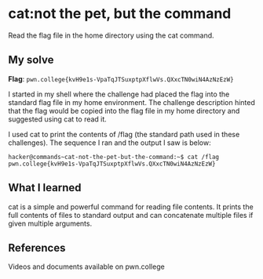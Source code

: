 # cat:not the pet, but the command
Read the flag file in the home directory using the cat command.

## My solve
**Flag**: `pwn.college{kvH9e1s-VpaTqJTSuxptpXflwVs.QXxcTN0wiN4AzNzEzW}`

I started in my shell where the challenge had placed the flag into the standard flag file in my home environment. The challenge description hinted that the flag would be copied into the flag file in my home directory and suggested using cat to read it.

I used cat to print the contents of /flag (the standard path used in these challenges). The sequence I ran and the output I saw is below:
```
hacker@commands~cat-not-the-pet-but-the-command:~$ cat /flag
pwn.college{kvH9e1s-VpaTqJTSuxptpXflwVs.QXxcTN0wiN4AzNzEzW}
```

## What I learned
cat is a simple and powerful command for reading file contents. It prints the full contents of files to standard output and can concatenate multiple files if given multiple arguments.

## References
Videos and documents available on pwn.college 
